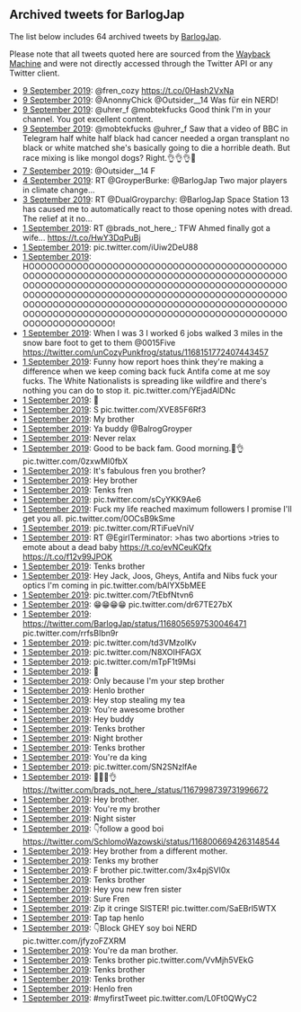 ## Archived tweets for BarlogJap

The list below includes 64 archived tweets by
[BarlogJap](https://twitter.com/BarlogJap).

Please note that all tweets quoted here are sourced from the
[Wayback Machine](https://web.archive.org) and were not directly accessed through the Twitter API or
any Twitter client.

* [ 9 September 2019](https://web.archive.org/web/20190909113249/https://twitter.com/BarlogJap/status/1171023651153403904): @fren_cozy https://t.co/0Hash2VxNa <!--1171023651153403904-->
* [ 9 September 2019](https://web.archive.org/web/20190909011808/https://twitter.com/BarlogJap/status/1170868961035993089): @AnonnyChick @Outsider__14 Was für ein NERD! <!--1170868961035993089-->
* [ 9 September 2019](https://web.archive.org/web/20190909002231/https://twitter.com/BarlogJap/status/1170854964664528896): @uhrer_f @mobtekfucks Good think I'm in your channel. You got excellent content. <!--1170854964664528896-->
* [ 9 September 2019](https://web.archive.org/web/20190909000655/https://twitter.com/BarlogJap/status/1170851038791753728): @mobtekfucks @uhrer_f Saw that a video of BBC in Telegram half white half black had cancer needed a organ transplant no black or white matched she's basically going to die a horrible death. But race mixing is like mongol dogs? Right.👌👌👌🤣 <!--1170851038791753728-->
* [ 7 September 2019](https://web.archive.org/web/20190907032624/https://twitter.com/BarlogJap/status/1170176464668356611): @Outsider__14 F <!--1170176464668356611-->
* [ 4 September 2019](https://web.archive.org/web/20190904041639/https://twitter.com/BarlogJap/status/1169101946893946880): RT @GroyperBurke: @BarlogJap Two major players in climate change... <!--1169101946893946880-->
* [ 3 September 2019](https://web.archive.org/web/20190903060958/https://twitter.com/BarlogJap/status/1168768076088659968): RT @DualGroyparchy: @BarlogJap Space Station 13 has caused me to automatically react to those opening notes with dread. The relief at it no… <!--1168768076088659968-->
* [ 1 September 2019](https://web.archive.org/web/20190901233128/https://twitter.com/BarlogJap/status/1168305402447986688): RT @brads_not_here_: TFW Ahmed finally got a wife... https://t.co/HwY3DqPuBj <!--1168305402447986688-->
* [ 1 September 2019](https://web.archive.org/web/20190911022424/https://twitter.com/BarlogJap/status/1168168444086255617): pic.twitter.com/iUiw2DeU88 <!--1168168444086255617-->
* [ 1 September 2019](https://web.archive.org/web/20190911030529/https://twitter.com/BarlogJap/status/1168164774649090050): HOOOOOOOOOOOOOOOOOOOOOOOOOOOOOOOOOOOOOOOOOOOOOOOOOOOOOOOOOOOOOOOOOOOOOOOOOOOOOOOOOOOOOOOOOOOOOOOOOOOOOOOOOOOOOOOOOOOOOOOOOOOOOOOOOOOOOOOOOOOOOOOOOOOOOOOOOOOOOOOOOOOOOOOOOOOOOOOOOOOOOOOOOOOOOOOOOOOOOOOOOOOOOOOOOOOOOOOOOOOOOOOOOOOOOOOOOOOOOOOOOOOOOOOOOOOOOOOOOOOOOOOOOOOOOOOOOOOOOO! <!--1168164774649090050-->
* [ 1 September 2019](https://web.archive.org/web/20190910203345/https://twitter.com/BarlogJap/status/1168152664615448577): When I was 3 I worked 6 jobs walked 3 miles in the snow bare foot to get to them   @0015Five  https://twitter.com/unCozyPunkfrog/status/1168151772407443457 <!--1168152664615448577-->
* [ 1 September 2019](https://web.archive.org/web/20190911043614/https://twitter.com/BarlogJap/status/1168139024764026881): Funny how report hoes think they're making a difference when we keep coming back fuck Antifa come at me soy fucks. The White Nationalists is spreading like wildfire and there's nothing you can do to stop it. pic.twitter.com/YEjadAlDNc <!--1168139024764026881-->
* [ 1 September 2019](https://web.archive.org/web/20190911005808/https://twitter.com/BarlogJap/status/1168122201297416192): 🙏 <!--1168137080762822658-->
* [ 1 September 2019](https://web.archive.org/web/20190910212232/https://twitter.com/BarlogJap/status/1168132151046393856): S pic.twitter.com/XVE85F6Rf3 <!--1168132151046393856-->
* [ 1 September 2019](https://web.archive.org/web/20190911005808/https://twitter.com/BarlogJap/status/1168122201297416192): My brother <!--1168122201297416192-->
* [ 1 September 2019](https://web.archive.org/web/20190911002010/https://twitter.com/BarlogJap/status/1168086971505242113): Ya buddy  @BalrogGroyper <!--1168109111587692546-->
* [ 1 September 2019](https://web.archive.org/web/20190911043240/https://twitter.com/BarlogJap/status/1168108364967989248): Never relax <!--1168108364967989248-->
* [ 1 September 2019](https://web.archive.org/web/20190911012702/https://twitter.com/BarlogJap/status/1168107260473511937): Good to be back fam. Good morning.🎣👌 pic.twitter.com/0zxwMI0fbX <!--1168107260473511937-->
* [ 1 September 2019](https://web.archive.org/web/20190911002010/https://twitter.com/BarlogJap/status/1168086971505242113): It's fabulous fren you brother? <!--1168105467513470976-->
* [ 1 September 2019](https://web.archive.org/web/20190911002010/https://twitter.com/BarlogJap/status/1168086971505242113): Hey brother <!--1168105102835453952-->
* [ 1 September 2019](https://web.archive.org/web/20190909235458/https://twitter.com/BarlogJap/status/1168093663043305473): Tenks fren <!--1168093663043305473-->
* [ 1 September 2019](https://web.archive.org/web/20190910043808/https://twitter.com/BarlogJap/status/1168093491882119173): pic.twitter.com/sCyYKK9Ae6 <!--1168093491882119173-->
* [ 1 September 2019](https://web.archive.org/web/20190911002010/https://twitter.com/BarlogJap/status/1168086971505242113): Fuck my life reached maximum followers I promise I'll get you all. pic.twitter.com/0OCsB9kSme <!--1168086971505242113-->
* [ 1 September 2019](https://web.archive.org/web/20190910190825/https://twitter.com/BarlogJap/status/1168086534299324416): pic.twitter.com/RTiFueVniV <!--1168086534299324416-->
* [ 1 September 2019](https://web.archive.org/web/20190901085939/https://twitter.com/BarlogJap/status/1168086002566492161): RT @EgirlTerminator: &gt;has two abortions  &gt;tries to emote about a dead baby https://t.co/evNCeuKQfx https://t.co/f12v99JPOK <!--1168086002566492161-->
* [ 1 September 2019](https://web.archive.org/web/20190909213740/https://twitter.com/BarlogJap/status/1168076103757398017): Tenks brother <!--1168076103757398017-->
* [ 1 September 2019](https://web.archive.org/web/20190911005808/https://twitter.com/BarlogJap/status/1168122201297416192): Hey Jack, Joos, Gheys, Antifa and Nibs fuck your optics I'm coming in pic.twitter.com/bAlYX5bMEE <!--1168062040583225344-->
* [ 1 September 2019](https://web.archive.org/web/20190910094207/https://twitter.com/BarlogJap/status/1168011622830395399): pic.twitter.com/7tEbfNtvn6 <!--1168061121367928832-->
* [ 1 September 2019](https://web.archive.org/web/20190911055657/https://twitter.com/BarlogJap/status/1168059616887857153): 😁😁😁😁 pic.twitter.com/dr67TE27bX <!--1168059616887857153-->
* [ 1 September 2019](https://web.archive.org/web/20190911002154/https://twitter.com/BarlogJap/status/1168057077698195462): https://twitter.com/BarlogJap/status/1168056597530046471  pic.twitter.com/rrfsBIbn9r <!--1168057077698195462-->
* [ 1 September 2019](https://web.archive.org/web/20190910181726/https://twitter.com/BarlogJap/status/1168056597530046471): pic.twitter.com/td3VMzoIKv <!--1168056597530046471-->
* [ 1 September 2019](https://web.archive.org/web/20190910215750/https://twitter.com/BarlogJap/status/1168054322753495041): pic.twitter.com/N8XOIHFAGX <!--1168054322753495041-->
* [ 1 September 2019](https://web.archive.org/web/20190911010146/https://twitter.com/BarlogJap/status/1168053556819087360): pic.twitter.com/mTpF1t9Msi <!--1168053556819087360-->
* [ 1 September 2019](https://web.archive.org/web/20190910110115/https://twitter.com/BarlogJap/status/1168052700124078080): 👀 <!--1168052700124078080-->
* [ 1 September 2019](https://web.archive.org/web/20190911070740/https://twitter.com/BarlogJap/status/1168050869280968704): Only because I'm your step brother <!--1168050869280968704-->
* [ 1 September 2019](https://web.archive.org/web/20190910094207/https://twitter.com/BarlogJap/status/1168011622830395399): Henlo brother <!--1168050777580982272-->
* [ 1 September 2019](https://web.archive.org/web/20190910135644/https://twitter.com/BarlogJap/status/1168048936847699968): Hey stop stealing my tea <!--1168048936847699968-->
* [ 1 September 2019](https://web.archive.org/web/20190910211450/https://twitter.com/BarlogJap/status/1168048254652575744): You're awesome brother <!--1168048254652575744-->
* [ 1 September 2019](https://web.archive.org/web/20190910094207/https://twitter.com/BarlogJap/status/1168011622830395399): Hey buddy <!--1168048039799357440-->
* [ 1 September 2019](https://web.archive.org/web/20190911041739/https://twitter.com/BarlogJap/status/1168047940352397312): Tenks brother <!--1168047940352397312-->
* [ 1 September 2019](https://web.archive.org/web/20190910201811/https://twitter.com/BarlogJap/status/1168046923665723392): Night brother <!--1168046923665723392-->
* [ 1 September 2019](https://web.archive.org/web/20190911070842/https://twitter.com/BarlogJap/status/1168044361013067776): Tenks brother <!--1168044361013067776-->
* [ 1 September 2019](https://web.archive.org/web/20190909213245/https://twitter.com/BarlogJap/status/1168043804806414337): You're da king <!--1168043804806414337-->
* [ 1 September 2019](https://web.archive.org/web/20190910002825/https://twitter.com/BarlogJap/status/1168043240433414145): pic.twitter.com/SN2SNzlfAe <!--1168043240433414145-->
* [ 1 September 2019](https://web.archive.org/web/20190910085632/https://twitter.com/BarlogJap/status/1168042969716248577): 🤣🤣🤣👌 https://twitter.com/brads_not_here_/status/1167998739731996672 <!--1168042969716248577-->
* [ 1 September 2019](https://web.archive.org/web/20190910052743/https://twitter.com/BarlogJap/status/1168042527871533056): Hey brother. <!--1168042527871533056-->
* [ 1 September 2019](https://web.archive.org/web/20190910224803/https://twitter.com/BarlogJap/status/1168036919520841729): You're my brother <!--1168036919520841729-->
* [ 1 September 2019](https://web.archive.org/web/20190911034300/https://twitter.com/BarlogJap/status/1168034571717242880): Night sister <!--1168034571717242880-->
* [ 1 September 2019](https://web.archive.org/web/20190910202715/https://twitter.com/BarlogJap/status/1168034298856800258): 👇follow a good boi  https://twitter.com/SchlomoWazowski/status/1168006694263148544 <!--1168034298856800258-->
* [ 1 September 2019](https://web.archive.org/web/20190911063402/https://twitter.com/BarlogJap/status/1168034170171379712): Hey brother from a different mother. <!--1168034170171379712-->
* [ 1 September 2019](https://web.archive.org/web/20190911035900/https://twitter.com/BarlogJap/status/1168031298721464322): Tenks my brother <!--1168031298721464322-->
* [ 1 September 2019](https://web.archive.org/web/20190910195912/https://twitter.com/BarlogJap/status/1168030196286423040): F brother pic.twitter.com/3x4pjSVl0x <!--1168030196286423040-->
* [ 1 September 2019](https://web.archive.org/web/20190910200213/https://twitter.com/BarlogJap/status/1168029516750438401): Tenks brother <!--1168029516750438401-->
* [ 1 September 2019](https://web.archive.org/web/20190909234622/https://twitter.com/BarlogJap/status/1168027344872673281): Hey you new fren sister <!--1168027344872673281-->
* [ 1 September 2019](https://web.archive.org/web/20190910094207/https://twitter.com/BarlogJap/status/1168011622830395399): Sure Fren <!--1168023189277904898-->
* [ 1 September 2019](https://web.archive.org/web/20190910064853/https://twitter.com/BarlogJap/status/1168020699081928704): Zip it cringe SISTER! pic.twitter.com/SaEBrl5WTX <!--1168020699081928704-->
* [ 1 September 2019](https://web.archive.org/web/20190910001838/https://twitter.com/BarlogJap/status/1168019790104940544): Tap tap henlo <!--1168019790104940544-->
* [ 1 September 2019](https://web.archive.org/web/20190910155043/https://twitter.com/BarlogJap/status/1168018208122527745): 👇Block GHEY soy boi NERD pic.twitter.com/jfyzoFZXRM <!--1168018208122527745-->
* [ 1 September 2019](https://web.archive.org/web/20190910203745/https://twitter.com/BarlogJap/status/1168016396644540416): You're da man brother. <!--1168016396644540416-->
* [ 1 September 2019](https://web.archive.org/web/20190910023726/https://twitter.com/BarlogJap/status/1168015511835181057): Tenks brother pic.twitter.com/VvMjh5VEkG <!--1168015511835181057-->
* [ 1 September 2019](https://web.archive.org/web/20190910084814/https://twitter.com/BarlogJap/status/1168015374278770688): Tenks brother <!--1168015374278770688-->
* [ 1 September 2019](https://web.archive.org/web/20190911000852/https://twitter.com/BarlogJap/status/1168015017364447239): Tenks brother <!--1168015017364447239-->
* [ 1 September 2019](https://web.archive.org/web/20190911065430/https://twitter.com/BarlogJap/status/1168013635710414850): Henlo fren <!--1168013635710414850-->
* [ 1 September 2019](https://web.archive.org/web/20190910094207/https://twitter.com/BarlogJap/status/1168011622830395399): #myfirstTweet  pic.twitter.com/L0Ft0QWyC2 <!--1168011622830395399-->
